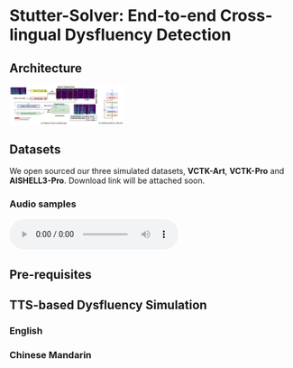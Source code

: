 # Stutter-Solver: End-to-end Cross-lingual Dysfluency Detection

## Architecture
<img src="resources/architecture.png" alt="image-20240321090057059" style="zoom: 20%; display: block; margin-right: auto; margin-left: 0;" />


## Datasets
We open sourced our three simulated datasets, **VCTK-Art**, **VCTK-Pro** and **AISHELL3-Pro**. Download link will be attached soon.

### Audio samples

<audio controls>
  <source src="https://raw.githubusercontent.com/eureka235/Stutter-Solver/blob/main/audio/vctk-pro/1-rep.wav" type="audio/wav">
  Your browser does not support the audio element.
</audio>


## Pre-requisites


## TTS-based Dysfluency Simulation

### English


### Chinese Mandarin
